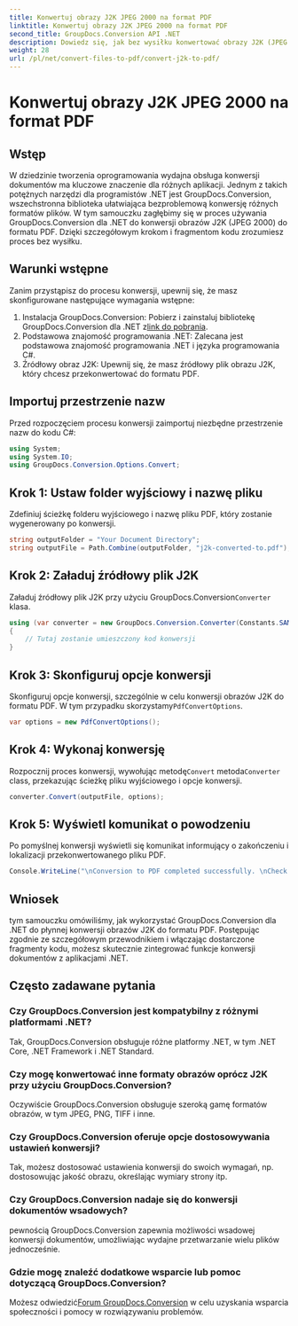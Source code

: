 ```yaml
---
title: Konwertuj obrazy J2K JPEG 2000 na format PDF
linktitle: Konwertuj obrazy J2K JPEG 2000 na format PDF
second_title: GroupDocs.Conversion API .NET
description: Dowiedz się, jak bez wysiłku konwertować obrazy J2K (JPEG 2000) do formatu PDF za pomocą GroupDocs.Conversion dla .NET. W zestawie tutorial krok po kroku.
weight: 28
url: /pl/net/convert-files-to-pdf/convert-j2k-to-pdf/
---
```


# Konwertuj obrazy J2K JPEG 2000 na format PDF

## Wstęp
W dziedzinie tworzenia oprogramowania wydajna obsługa konwersji dokumentów ma kluczowe znaczenie dla różnych aplikacji. Jednym z takich potężnych narzędzi dla programistów .NET jest GroupDocs.Conversion, wszechstronna biblioteka ułatwiająca bezproblemową konwersję różnych formatów plików. W tym samouczku zagłębimy się w proces używania GroupDocs.Conversion dla .NET do konwersji obrazów J2K (JPEG 2000) do formatu PDF. Dzięki szczegółowym krokom i fragmentom kodu zrozumiesz proces bez wysiłku.
## Warunki wstępne
Zanim przystąpisz do procesu konwersji, upewnij się, że masz skonfigurowane następujące wymagania wstępne:
1.  Instalacja GroupDocs.Conversion: Pobierz i zainstaluj bibliotekę GroupDocs.Conversion dla .NET z[link do pobrania](https://releases.groupdocs.com/conversion/net/).
2. Podstawowa znajomość programowania .NET: Zalecana jest podstawowa znajomość programowania .NET i języka programowania C#.
3. Źródłowy obraz J2K: Upewnij się, że masz źródłowy plik obrazu J2K, który chcesz przekonwertować do formatu PDF.

## Importuj przestrzenie nazw
Przed rozpoczęciem procesu konwersji zaimportuj niezbędne przestrzenie nazw do kodu C#:
```csharp
using System;
using System.IO;
using GroupDocs.Conversion.Options.Convert;
```

## Krok 1: Ustaw folder wyjściowy i nazwę pliku
Zdefiniuj ścieżkę folderu wyjściowego i nazwę pliku PDF, który zostanie wygenerowany po konwersji.
```csharp
string outputFolder = "Your Document Directory";
string outputFile = Path.Combine(outputFolder, "j2k-converted-to.pdf");
```
## Krok 2: Załaduj źródłowy plik J2K
 Załaduj źródłowy plik J2K przy użyciu GroupDocs.Conversion`Converter` klasa.
```csharp
using (var converter = new GroupDocs.Conversion.Converter(Constants.SAMPLE_J2K))
{
    // Tutaj zostanie umieszczony kod konwersji
}
```
## Krok 3: Skonfiguruj opcje konwersji
 Skonfiguruj opcje konwersji, szczególnie w celu konwersji obrazów J2K do formatu PDF. W tym przypadku skorzystamy`PdfConvertOptions`.
```csharp
var options = new PdfConvertOptions();
```
## Krok 4: Wykonaj konwersję
 Rozpocznij proces konwersji, wywołując metodę`Convert` metoda`Converter` class, przekazując ścieżkę pliku wyjściowego i opcje konwersji.
```csharp
converter.Convert(outputFile, options);
```
## Krok 5: Wyświetl komunikat o powodzeniu
Po pomyślnej konwersji wyświetli się komunikat informujący o zakończeniu i lokalizacji przekonwertowanego pliku PDF.
```csharp
Console.WriteLine("\nConversion to PDF completed successfully. \nCheck output in {0}", outputFolder);
```

## Wniosek
tym samouczku omówiliśmy, jak wykorzystać GroupDocs.Conversion dla .NET do płynnej konwersji obrazów J2K do formatu PDF. Postępując zgodnie ze szczegółowym przewodnikiem i włączając dostarczone fragmenty kodu, możesz skutecznie zintegrować funkcje konwersji dokumentów z aplikacjami .NET.
## Często zadawane pytania
### Czy GroupDocs.Conversion jest kompatybilny z różnymi platformami .NET?
Tak, GroupDocs.Conversion obsługuje różne platformy .NET, w tym .NET Core, .NET Framework i .NET Standard.
### Czy mogę konwertować inne formaty obrazów oprócz J2K przy użyciu GroupDocs.Conversion?
Oczywiście GroupDocs.Conversion obsługuje szeroką gamę formatów obrazów, w tym JPEG, PNG, TIFF i inne.
### Czy GroupDocs.Conversion oferuje opcje dostosowywania ustawień konwersji?
Tak, możesz dostosować ustawienia konwersji do swoich wymagań, np. dostosowując jakość obrazu, określając wymiary strony itp.
### Czy GroupDocs.Conversion nadaje się do konwersji dokumentów wsadowych?
pewnością GroupDocs.Conversion zapewnia możliwości wsadowej konwersji dokumentów, umożliwiając wydajne przetwarzanie wielu plików jednocześnie.
### Gdzie mogę znaleźć dodatkowe wsparcie lub pomoc dotyczącą GroupDocs.Conversion?
 Możesz odwiedzić[Forum GroupDocs.Conversion](https://forum.groupdocs.com/c/conversion/11) w celu uzyskania wsparcia społeczności i pomocy w rozwiązywaniu problemów.